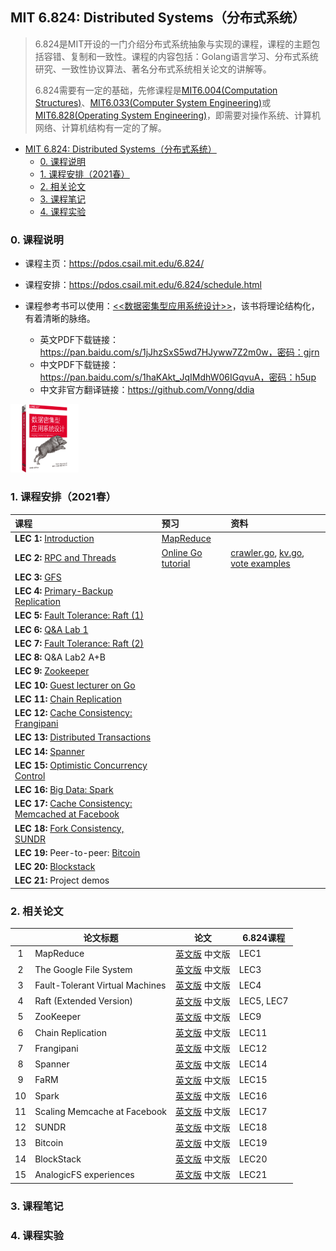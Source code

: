 ## MIT 6.824: Distributed Systems（分布式系统）
> 6.824是MIT开设的一门介绍分布式系统抽象与实现的课程，课程的主题包括容错、复制和一致性。课程的内容包括：Golang语言学习、分布式系统研究、一致性协议算法、著名分布式系统相关论文的讲解等。
>
> 6.824需要有一定的基础，先修课程是[MIT6.004(Computation Structures)](https://ocw.mit.edu/courses/electrical-engineering-and-computer-science/6-004-computation-structures-spring-2017/)、[MIT6.033(Computer System Engineering)](http://web.mit.edu/6.033/www/)或[MIT6.828(Operating System Engineering)](https://pdos.csail.mit.edu/6.828/2021/)，即需要对操作系统、计算机网络、计算机结构有一定的了解。

- [MIT 6.824: Distributed Systems（分布式系统）](#mit-6824--distributed-systems-------)
  * [0. 课程说明](#0-----)
  * [1. 课程安排（2021春）](#1------2021--)
  * [2. 相关论文](#2-----)
  * [3. 课程笔记](#3-----)
  * [4. 课程实验](#4-----)

### 0. 课程说明

- 课程主页：https://pdos.csail.mit.edu/6.824/

- 课程安排：https://pdos.csail.mit.edu/6.824/schedule.html

- 课程参考书可以使用：[<<数据密集型应用系统设计>>](https://book.douban.com/subject/30329536/)，该书将理论结构化，有着清晰的脉络。
  - 英文PDF下载链接：https://pan.baidu.com/s/1jJhzSxS5wd7HJyww7Z2m0w，密码：gjrn
  - 中文PDF下载链接：https://pan.baidu.com/s/1haKAkt_JqIMdhW06IGqvuA，密码：h5up
  - 中文非官方翻译链接：https://github.com/Vonng/ddia

<img src="./_Resources/DDIA.png" alt="DDIA" style="zoom:20%;" />

### 1. 课程安排（2021春）

| 课程                                                         | 预习                                          | 资料                                                         |
| :----------------------------------------------------------- | :-------------------------------------------- | :----------------------------------------------------------- |
| **LEC 1:** [Introduction](https://pdos.csail.mit.edu/6.824/notes/l01.txt) | [MapReduce](./_Papers/MapReduce.pdf)          |                                                              |
| **LEC 2:** [RPC and Threads](https://pdos.csail.mit.edu/6.824/notes/l-rpc.txt) | [Online Go tutorial](http://tour.golang.org/) | [crawler.go](https://pdos.csail.mit.edu/6.824/notes/crawler.go), [kv.go](https://pdos.csail.mit.edu/6.824/notes/kv.go), [vote examples](./_Lectures/condvar.tar.gz) |
| **LEC 3:** [GFS](https://pdos.csail.mit.edu/6.824/notes/l-gfs.txt) |                                               |                                                              |
| **LEC 4:** [Primary-Backup Replication](https://pdos.csail.mit.edu/6.824/notes/l-vm-ft.txt) |                                               |                                                              |
| **LEC 5:** [Fault Tolerance: Raft (1)](https://pdos.csail.mit.edu/6.824/notes/l-raft.txt) |                                               |                                                              |
| **LEC 6:** [Q&A Lab 1](https://pdos.csail.mit.edu/6.824/notes/mr_solution_lecture.pdf) |                                               |                                                              |
| **LEC 7:** [Fault Tolerance: Raft (2)](https://pdos.csail.mit.edu/6.824/notes/l-raft2.txt) |                                               |                                                              |
| **LEC 8:** Q&A Lab2 A+B                                      |                                               |                                                              |
| **LEC 9:** [Zookeeper](https://pdos.csail.mit.edu/6.824/notes/l-zookeeper.txt) |                                               |                                                              |
| **LEC 10:** [Guest lecturer on Go](https://swtch.com/mit-6824-go-2021.pdf) |                                               |                                                              |
| **LEC 11:** [Chain Replication](https://pdos.csail.mit.edu/6.824/notes/l-cr.txt) |                                               |                                                              |
| **LEC 12:** [Cache Consistency: Frangipani](https://pdos.csail.mit.edu/6.824/notes/l-frangipani.txt) |                                               |                                                              |
| **LEC 13:** [Distributed Transactions](https://pdos.csail.mit.edu/6.824/notes/l-2pc.txt) |                                               |                                                              |
| **LEC 14:** [Spanner](https://pdos.csail.mit.edu/6.824/notes/l-spanner.txt) |                                               |                                                              |
| **LEC 15:** [Optimistic Concurrency Control](https://pdos.csail.mit.edu/6.824/notes/l-farm.txt) |                                               |                                                              |
| **LEC 16:** [Big Data: Spark](https://pdos.csail.mit.edu/6.824/notes/l-spark.txt) |                                               |                                                              |
| **LEC 17:** [Cache Consistency: Memcached at Facebook](https://pdos.csail.mit.edu/6.824/notes/l-memcached.txt) |                                               |                                                              |
| **LEC 18:** [Fork Consistency, SUNDR](https://pdos.csail.mit.edu/6.824/notes/l-sundr.txt) |                                               |                                                              |
| **LEC 19:** Peer-to-peer: [Bitcoin](https://pdos.csail.mit.edu/6.824/notes/l-bitcoin.txt) |                                               |                                                              |
| **LEC 20:** [Blockstack](https://pdos.csail.mit.edu/6.824/notes/l-blockstack.txt) |                                               |                                                              |
| **LEC 21:** Project demos                                    |                                               |                                                              |

### 2. 相关论文

|      | 论文标题                        |                            论文                             | 6.824课程  |
| :--: | ------------------------------- | :---------------------------------------------------------: | ---------- |
|  1   | MapReduce                       |          [英文版](./_Papers/MapReduce.pdf) 中文版           | LEC1       |
|  2   | The Google File System          |             [英文版](./_Papers/GFS.pdf) 中文版              | LEC3       |
|  3   | Fault-Tolerant Virtual Machines | [英文版](./_Papers/FaultTolerantVirtualMachines.pdf) 中文版 | LEC4       |
|  4   | Raft (Extended Version)         |        [英文版](./_Papers/Raft(Extended).pdf) 中文版        | LEC5, LEC7 |
|  5   | ZooKeeper                       |          [英文版](./_Papers/ZooKeeper.pdf) 中文版           | LEC9       |
|  6   | Chain Replication               |              [英文版](./_Papers/CR.pdf) 中文版              | LEC11      |
|  7   | Frangipani                      |          [英文版](./_Papers/Frangipani.pdf) 中文版          | LEC12      |
|  8   | Spanner                         |           [英文版](./_Papers/Spanner.pdf) 中文版            | LEC14      |
|  9   | FaRM                            |             [英文版](./_Papers/FaRM.pdf) 中文版             | LEC15      |
|  10  | Spark                           |            [英文版](./_Papers/Spark.pdf) 中文版             | LEC16      |
|  11  | Scaling Memcache at Facebook    |  [英文版](./_Papers/ScalingMemcacheAtFacebook.pdf) 中文版   | LEC17      |
|  12  | SUNDR                           |            [英文版](./_Papers/SUNDR.pdf) 中文版             | LEC18      |
|  13  | Bitcoin                         |           [英文版](./_Papers/Bitcoin.pdf) 中文版            | LEC19      |
|  14  | BlockStack                      |          [英文版](./_Papers/BlockStack.pdf) 中文版          | LEC20      |
|  15  | AnalogicFS experiences          |          [英文版](./_Papers/AnalogicFS.pdf) 中文版          | LEC21      |

### 3. 课程笔记





### 4. 课程实验



